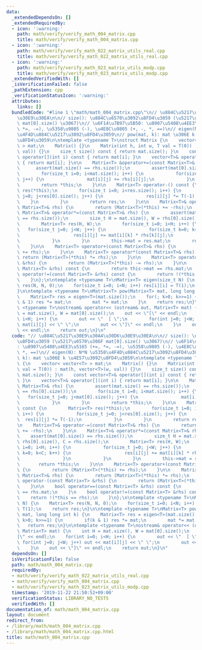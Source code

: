 ```yaml
---
data:
  _extendedDependsOn: []
  _extendedRequiredBy:
  - icon: ':warning:'
    path: math/verify/verify_math_004_matrix.cpp
    title: math/verify/verify_math_004_matrix.cpp
  - icon: ':warning:'
    path: math/verify/verify_math_022_matrix_utils_real.cpp
    title: math/verify/verify_math_022_matrix_utils_real.cpp
  - icon: ':warning:'
    path: math/verify/verify_math_023_matrix_utils_modp.cpp
    title: math/verify/verify_math_023_matrix_utils_modp.cpp
  _extendedVerifiedWith: []
  _isVerificationFailed: false
  _pathExtension: cpp
  _verificationStatusIcon: ':warning:'
  attributes:
    links: []
  bundledCode: "#line 1 \"math/math_004_matrix.cpp\"\n// \u884C\u5217\u30E9\u30A4\u30D6\
    \u30E9\u30EA\n\n// size(): \u884C\u6570\u3092\u8FD4\u3059 (\u5217\u6570\u306F\
    \ mat[0].size() \u3067)\n// \u6F14\u7B97\u5B50: \u8907\u5408\u4EE3\u5165 (+=,\
    \ *=, -=), \u5358\u9805 (-), \u4E8C\u9805 (+, -, *, ==)\n// eigen(N): N*N \u5358\
    \u4F4D\u884C\u5217\u3092\u8FD4\u3059\n// pow(mat, k): mat \u306E k \u4E57\u3092\
    \u8FD4\u3059\n\ntemplate <typename T>\nstruct Matrix {\n    vector< vector<T>\
    \ > mat;\n    Matrix() {}\n    Matrix(int h, int w, T val = T(0)) : mat(h, vector<T>(w,\
    \ val)) {}\n    size_t size() const { return mat.size(); }\n    const vector<T>&\
    \ operator[](int i) const { return mat[i]; }\n    vector<T>& operator[](int i)\
    \ { return mat[i]; }\n\n    Matrix<T> &operator+=(const Matrix<T>& rhs) {\n  \
    \      assert(mat.size() == rhs.size());\n        assert(mat[0].size() == rhs[0].size());\n\
    \        for(size_t i=0; i<mat.size(); i++) {\n            for(size_t j=0; j<mat[0].size();\
    \ j++) {\n                mat[i][j] += rhs[i][j];\n            }\n        }\n\
    \        return *this;\n    }\n\n    Matrix<T> operator-() const {\n        Matrix<T>\
    \ res(*this);\n        for(size_t i=0; i<res.size(); i++) {\n            for(size_t\
    \ j=0; j<res[0].size(); j++) {\n                res[i][j] *= T(-1);\n        \
    \    }\n        }\n        return res;\n    }\n\n    Matrix<T>& operator-=(const\
    \ Matrix<T>& rhs) {\n        return (Matrix<T>(*this) += -rhs);\n    }\n\n   \
    \ Matrix<T>& operator*=(const Matrix<T>& rhs) {\n        assert(mat[0].size()\
    \ == rhs.size());\n        size_t H = mat.size(), W = rhs[0].size(), C = rhs.size();\n\
    \        Matrix<T> res(H, W);\n        for(size_t i=0; i<H; i++) {\n         \
    \   for(size_t j=0; j<W; j++) {\n                for(size_t k=0; k<C; k++) {\n\
    \                    res[i][j] += mat[i][k] * rhs[k][j];\n                }\n\
    \            }\n        }\n        this->mat = res.mat;\n        return *this;\n\
    \    }\n\n    Matrix<T> operator+(const Matrix<T>& rhs) {\n        return (Matrix<T>(*this)\
    \ += rhs);\n    }\n\n    Matrix<T> operator*(const Matrix<T>& rhs) {\n       \
    \ return (Matrix<T>(*this) *= rhs);\n    }\n\n    Matrix<T> operator-(const Matrix<T>\
    \ &rhs) {\n        return (Matrix<T>(*this) -= rhs);\n    }\n\n    bool operator==(const\
    \ Matrix<T> &rhs) const {\n        return this->mat == rhs.mat;\n    }\n    bool\
    \ operator!=(const Matrix<T> &rhs) const {\n        return !(*this == rhs);\n\
    \    }\n};\n\ntemplate <typename T>\nMatrix<T> eigen(size_t N) {\n    Matrix<T>\
    \ res(N, N, 0);\n    for(size_t i=0; i<N; i++) res[i][i] = T(1);\n    return res;\n\
    }\n\ntemplate <typename T>\nMatrix<T> pow(Matrix<T> mat, long long int k) {\n\
    \    Matrix<T> res = eigen<T>(mat.size());\n    for(; k>0; k>>=1) {\n        if(k\
    \ & 1) res *= mat;\n        mat *= mat;\n    }\n    return res;\n}\n\ntemplate\
    \ <typename T>\nostream& operator<< (ostream& out, Matrix<T> mat) {\n    int H\
    \ = mat.size(), W = mat[0].size();\n    out << \"[\" << endl;\n    for(int i=0;\
    \ i<H; i++) {\n        out << \"  [ \";\n        for(int j=0; j<W; j++) out <<\
    \ mat[i][j] << \" \";\n        out << \"]\" << endl;\n    }\n    out << \"]\"\
    \ << endl;\n    return out;\n}\n"
  code: "// \u884C\u5217\u30E9\u30A4\u30D6\u30E9\u30EA\n\n// size(): \u884C\u6570\u3092\
    \u8FD4\u3059 (\u5217\u6570\u306F mat[0].size() \u3067)\n// \u6F14\u7B97\u5B50\
    : \u8907\u5408\u4EE3\u5165 (+=, *=, -=), \u5358\u9805 (-), \u4E8C\u9805 (+, -,\
    \ *, ==)\n// eigen(N): N*N \u5358\u4F4D\u884C\u5217\u3092\u8FD4\u3059\n// pow(mat,\
    \ k): mat \u306E k \u4E57\u3092\u8FD4\u3059\n\ntemplate <typename T>\nstruct Matrix\
    \ {\n    vector< vector<T> > mat;\n    Matrix() {}\n    Matrix(int h, int w, T\
    \ val = T(0)) : mat(h, vector<T>(w, val)) {}\n    size_t size() const { return\
    \ mat.size(); }\n    const vector<T>& operator[](int i) const { return mat[i];\
    \ }\n    vector<T>& operator[](int i) { return mat[i]; }\n\n    Matrix<T> &operator+=(const\
    \ Matrix<T>& rhs) {\n        assert(mat.size() == rhs.size());\n        assert(mat[0].size()\
    \ == rhs[0].size());\n        for(size_t i=0; i<mat.size(); i++) {\n         \
    \   for(size_t j=0; j<mat[0].size(); j++) {\n                mat[i][j] += rhs[i][j];\n\
    \            }\n        }\n        return *this;\n    }\n\n    Matrix<T> operator-()\
    \ const {\n        Matrix<T> res(*this);\n        for(size_t i=0; i<res.size();\
    \ i++) {\n            for(size_t j=0; j<res[0].size(); j++) {\n              \
    \  res[i][j] *= T(-1);\n            }\n        }\n        return res;\n    }\n\
    \n    Matrix<T>& operator-=(const Matrix<T>& rhs) {\n        return (Matrix<T>(*this)\
    \ += -rhs);\n    }\n\n    Matrix<T>& operator*=(const Matrix<T>& rhs) {\n    \
    \    assert(mat[0].size() == rhs.size());\n        size_t H = mat.size(), W =\
    \ rhs[0].size(), C = rhs.size();\n        Matrix<T> res(H, W);\n        for(size_t\
    \ i=0; i<H; i++) {\n            for(size_t j=0; j<W; j++) {\n                for(size_t\
    \ k=0; k<C; k++) {\n                    res[i][j] += mat[i][k] * rhs[k][j];\n\
    \                }\n            }\n        }\n        this->mat = res.mat;\n \
    \       return *this;\n    }\n\n    Matrix<T> operator+(const Matrix<T>& rhs)\
    \ {\n        return (Matrix<T>(*this) += rhs);\n    }\n\n    Matrix<T> operator*(const\
    \ Matrix<T>& rhs) {\n        return (Matrix<T>(*this) *= rhs);\n    }\n\n    Matrix<T>\
    \ operator-(const Matrix<T> &rhs) {\n        return (Matrix<T>(*this) -= rhs);\n\
    \    }\n\n    bool operator==(const Matrix<T> &rhs) const {\n        return this->mat\
    \ == rhs.mat;\n    }\n    bool operator!=(const Matrix<T> &rhs) const {\n    \
    \    return !(*this == rhs);\n    }\n};\n\ntemplate <typename T>\nMatrix<T> eigen(size_t\
    \ N) {\n    Matrix<T> res(N, N, 0);\n    for(size_t i=0; i<N; i++) res[i][i] =\
    \ T(1);\n    return res;\n}\n\ntemplate <typename T>\nMatrix<T> pow(Matrix<T>\
    \ mat, long long int k) {\n    Matrix<T> res = eigen<T>(mat.size());\n    for(;\
    \ k>0; k>>=1) {\n        if(k & 1) res *= mat;\n        mat *= mat;\n    }\n \
    \   return res;\n}\n\ntemplate <typename T>\nostream& operator<< (ostream& out,\
    \ Matrix<T> mat) {\n    int H = mat.size(), W = mat[0].size();\n    out << \"\
    [\" << endl;\n    for(int i=0; i<H; i++) {\n        out << \"  [ \";\n       \
    \ for(int j=0; j<W; j++) out << mat[i][j] << \" \";\n        out << \"]\" << endl;\n\
    \    }\n    out << \"]\" << endl;\n    return out;\n}\n"
  dependsOn: []
  isVerificationFile: false
  path: math/math_004_matrix.cpp
  requiredBy:
  - math/verify/verify_math_022_matrix_utils_real.cpp
  - math/verify/verify_math_004_matrix.cpp
  - math/verify/verify_math_023_matrix_utils_modp.cpp
  timestamp: '2019-11-22 21:50:52+09:00'
  verificationStatus: LIBRARY_NO_TESTS
  verifiedWith: []
documentation_of: math/math_004_matrix.cpp
layout: document
redirect_from:
- /library/math/math_004_matrix.cpp
- /library/math/math_004_matrix.cpp.html
title: math/math_004_matrix.cpp
---
```

